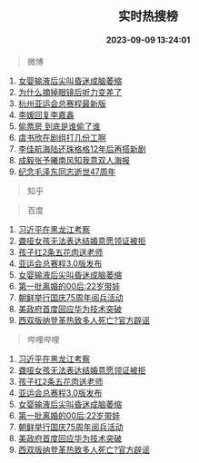 <div align="center"><h2>实时热搜榜</h2><h4>2023-09-09 13:24:01</h4></div>

> 微博  

1. [女婴输液后尖叫昏迷成脑萎缩](https://s.weibo.com/weibo?q=%23%E5%A5%B3%E5%A9%B4%E8%BE%93%E6%B6%B2%E5%90%8E%E5%B0%96%E5%8F%AB%E6%98%8F%E8%BF%B7%E6%88%90%E8%84%91%E8%90%8E%E7%BC%A9%23&t=31&band_rank=1&Refer=top)<br />
2. [为什么摘掉眼镜后听力变差了](https://s.weibo.com/weibo?q=%E4%B8%BA%E4%BB%80%E4%B9%88%E6%91%98%E6%8E%89%E7%9C%BC%E9%95%9C%E5%90%8E%E5%90%AC%E5%8A%9B%E5%8F%98%E5%B7%AE%E4%BA%86&t=31&band_rank=2&Refer=top)<br />
3. [杭州亚运会总赛程最新版](https://s.weibo.com/weibo?q=%23%E6%9D%AD%E5%B7%9E%E4%BA%9A%E8%BF%90%E4%BC%9A%E6%80%BB%E8%B5%9B%E7%A8%8B%E6%9C%80%E6%96%B0%E7%89%88%23&t=31&band_rank=3&Refer=top)<br />
4. [李媛回复李嘉鑫](https://s.weibo.com/weibo?q=%23%E6%9D%8E%E5%AA%9B%E5%9B%9E%E5%A4%8D%E6%9D%8E%E5%98%89%E9%91%AB%23&t=31&band_rank=4&Refer=top)<br />
5. [偷票房 到底是谁偷了谁](https://s.weibo.com/weibo?q=%E5%81%B7%E7%A5%A8%E6%88%BF%20%E5%88%B0%E5%BA%95%E6%98%AF%E8%B0%81%E5%81%B7%E4%BA%86%E8%B0%81&t=31&band_rank=5&Refer=top)<br />
6. [虞书欣在剧组打几份工啊](https://s.weibo.com/weibo?q=%23%E8%99%9E%E4%B9%A6%E6%AC%A3%E5%9C%A8%E5%89%A7%E7%BB%84%E6%89%93%E5%87%A0%E4%BB%BD%E5%B7%A5%E5%95%8A%23&t=31&band_rank=6&Refer=top)<br />
7. [李佳航海陆还珠格格12年后再搭新剧](https://s.weibo.com/weibo?q=%23%E6%9D%8E%E4%BD%B3%E8%88%AA%E6%B5%B7%E9%99%86%E8%BF%98%E7%8F%A0%E6%A0%BC%E6%A0%BC12%E5%B9%B4%E5%90%8E%E5%86%8D%E6%90%AD%E6%96%B0%E5%89%A7%23&t=31&band_rank=7&Refer=top)<br />
8. [成毅张予曦南风知我意双人海报](https://s.weibo.com/weibo?q=%23%E6%88%90%E6%AF%85%E5%BC%A0%E4%BA%88%E6%9B%A6%E5%8D%97%E9%A3%8E%E7%9F%A5%E6%88%91%E6%84%8F%E5%8F%8C%E4%BA%BA%E6%B5%B7%E6%8A%A5%23&t=31&band_rank=8&Refer=top)<br />
9. [纪念毛泽东同志逝世47周年](https://s.weibo.com/weibo?q=%23%E7%BA%AA%E5%BF%B5%E6%AF%9B%E6%B3%BD%E4%B8%9C%E5%90%8C%E5%BF%97%E9%80%9D%E4%B8%9647%E5%91%A8%E5%B9%B4%23&t=31&band_rank=9&Refer=top)<br />

> 知乎  


> 百度  

1. [习近平在黑龙江考察](https://www.baidu.com/s?wd=%E4%B9%A0%E8%BF%91%E5%B9%B3%E5%9C%A8%E9%BB%91%E9%BE%99%E6%B1%9F%E8%80%83%E5%AF%9F&sa=fyb_news&rsv_dl=fyb_news)<br />
2. [聋哑女孩无法表达结婚意愿领证被拒](https://www.baidu.com/s?wd=%E8%81%8B%E5%93%91%E5%A5%B3%E5%AD%A9%E6%97%A0%E6%B3%95%E8%A1%A8%E8%BE%BE%E7%BB%93%E5%A9%9A%E6%84%8F%E6%84%BF%E9%A2%86%E8%AF%81%E8%A2%AB%E6%8B%92&sa=fyb_news&rsv_dl=fyb_news)<br />
3. [孩子扛2条五花肉送老师](https://www.baidu.com/s?wd=%E5%AD%A9%E5%AD%90%E6%89%9B2%E6%9D%A1%E4%BA%94%E8%8A%B1%E8%82%89%E9%80%81%E8%80%81%E5%B8%88&sa=fyb_news&rsv_dl=fyb_news)<br />
4. [亚运会总赛程3.0版发布](https://www.baidu.com/s?wd=%E4%BA%9A%E8%BF%90%E4%BC%9A%E6%80%BB%E8%B5%9B%E7%A8%8B3.0%E7%89%88%E5%8F%91%E5%B8%83&sa=fyb_news&rsv_dl=fyb_news)<br />
5. [女婴输液后尖叫昏迷成脑萎缩](https://www.baidu.com/s?wd=%E5%A5%B3%E5%A9%B4%E8%BE%93%E6%B6%B2%E5%90%8E%E5%B0%96%E5%8F%AB%E6%98%8F%E8%BF%B7%E6%88%90%E8%84%91%E8%90%8E%E7%BC%A9&sa=fyb_news&rsv_dl=fyb_news)<br />
6. [第一批离婚的00后:22岁带娃](https://www.baidu.com/s?wd=%E7%AC%AC%E4%B8%80%E6%89%B9%E7%A6%BB%E5%A9%9A%E7%9A%8400%E5%90%8E%3A22%E5%B2%81%E5%B8%A6%E5%A8%83&sa=fyb_news&rsv_dl=fyb_news)<br />
7. [朝鲜举行国庆75周年阅兵活动](https://www.baidu.com/s?wd=%E6%9C%9D%E9%B2%9C%E4%B8%BE%E8%A1%8C%E5%9B%BD%E5%BA%8675%E5%91%A8%E5%B9%B4%E9%98%85%E5%85%B5%E6%B4%BB%E5%8A%A8&sa=fyb_news&rsv_dl=fyb_news)<br />
8. [美政府首度回应华为技术突破](https://www.baidu.com/s?wd=%E7%BE%8E%E6%94%BF%E5%BA%9C%E9%A6%96%E5%BA%A6%E5%9B%9E%E5%BA%94%E5%8D%8E%E4%B8%BA%E6%8A%80%E6%9C%AF%E7%AA%81%E7%A0%B4&sa=fyb_news&rsv_dl=fyb_news)<br />
9. [西双版纳登革热致多人死亡?官方辟谣](https://www.baidu.com/s?wd=%E8%A5%BF%E5%8F%8C%E7%89%88%E7%BA%B3%E7%99%BB%E9%9D%A9%E7%83%AD%E8%87%B4%E5%A4%9A%E4%BA%BA%E6%AD%BB%E4%BA%A1%3F%E5%AE%98%E6%96%B9%E8%BE%9F%E8%B0%A3&sa=fyb_news&rsv_dl=fyb_news)<br />

> 哔哩哔哩  

1. [习近平在黑龙江考察](https://www.baidu.com/s?wd=%E4%B9%A0%E8%BF%91%E5%B9%B3%E5%9C%A8%E9%BB%91%E9%BE%99%E6%B1%9F%E8%80%83%E5%AF%9F&sa=fyb_news&rsv_dl=fyb_news)<br />
2. [聋哑女孩无法表达结婚意愿领证被拒](https://www.baidu.com/s?wd=%E8%81%8B%E5%93%91%E5%A5%B3%E5%AD%A9%E6%97%A0%E6%B3%95%E8%A1%A8%E8%BE%BE%E7%BB%93%E5%A9%9A%E6%84%8F%E6%84%BF%E9%A2%86%E8%AF%81%E8%A2%AB%E6%8B%92&sa=fyb_news&rsv_dl=fyb_news)<br />
3. [孩子扛2条五花肉送老师](https://www.baidu.com/s?wd=%E5%AD%A9%E5%AD%90%E6%89%9B2%E6%9D%A1%E4%BA%94%E8%8A%B1%E8%82%89%E9%80%81%E8%80%81%E5%B8%88&sa=fyb_news&rsv_dl=fyb_news)<br />
4. [亚运会总赛程3.0版发布](https://www.baidu.com/s?wd=%E4%BA%9A%E8%BF%90%E4%BC%9A%E6%80%BB%E8%B5%9B%E7%A8%8B3.0%E7%89%88%E5%8F%91%E5%B8%83&sa=fyb_news&rsv_dl=fyb_news)<br />
5. [女婴输液后尖叫昏迷成脑萎缩](https://www.baidu.com/s?wd=%E5%A5%B3%E5%A9%B4%E8%BE%93%E6%B6%B2%E5%90%8E%E5%B0%96%E5%8F%AB%E6%98%8F%E8%BF%B7%E6%88%90%E8%84%91%E8%90%8E%E7%BC%A9&sa=fyb_news&rsv_dl=fyb_news)<br />
6. [第一批离婚的00后:22岁带娃](https://www.baidu.com/s?wd=%E7%AC%AC%E4%B8%80%E6%89%B9%E7%A6%BB%E5%A9%9A%E7%9A%8400%E5%90%8E%3A22%E5%B2%81%E5%B8%A6%E5%A8%83&sa=fyb_news&rsv_dl=fyb_news)<br />
7. [朝鲜举行国庆75周年阅兵活动](https://www.baidu.com/s?wd=%E6%9C%9D%E9%B2%9C%E4%B8%BE%E8%A1%8C%E5%9B%BD%E5%BA%8675%E5%91%A8%E5%B9%B4%E9%98%85%E5%85%B5%E6%B4%BB%E5%8A%A8&sa=fyb_news&rsv_dl=fyb_news)<br />
8. [美政府首度回应华为技术突破](https://www.baidu.com/s?wd=%E7%BE%8E%E6%94%BF%E5%BA%9C%E9%A6%96%E5%BA%A6%E5%9B%9E%E5%BA%94%E5%8D%8E%E4%B8%BA%E6%8A%80%E6%9C%AF%E7%AA%81%E7%A0%B4&sa=fyb_news&rsv_dl=fyb_news)<br />
9. [西双版纳登革热致多人死亡?官方辟谣](https://www.baidu.com/s?wd=%E8%A5%BF%E5%8F%8C%E7%89%88%E7%BA%B3%E7%99%BB%E9%9D%A9%E7%83%AD%E8%87%B4%E5%A4%9A%E4%BA%BA%E6%AD%BB%E4%BA%A1%3F%E5%AE%98%E6%96%B9%E8%BE%9F%E8%B0%A3&sa=fyb_news&rsv_dl=fyb_news)<br />
